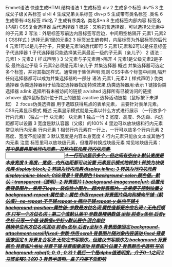 Emmet语法
    快速生成HTML结构语法
        1 生成标签   div
        2 生成多个标签   div*5
        3 生成父子级关系标签     ul>li
        4 生成兄弟关系标签      div+p
        5 生成带有类名标签      .类名
        6 生成带有id名标签      #id名
        7 生成有序类名          .类名$*n
        8 生成标签内部内容      标签名{内容}
CSS复合选择器
    后代选择器
        1 概述：又称包含选择器，可以选择父元素中的子元素
        2 写法：外层标签写前边内层标签写后边，中间用空格隔开  元素1 元素2 { CSS样式 } 选择元素1里的元素2
        3 标签发生嵌套时，内层标签为外层标签的后代
        4 元素1可以是儿子孙子，只要是元素1的后代即可
        5 元素1元素和2可以是任意标签
    子代选择器
        1 子代选择器只能选择某元素最近一级的子元素（亲儿子）
        2 语法：元素1 > 元素2 { 样式声明 }
        3 父元素与子元素用>隔开
        4 元素1是父级元素2是子级 最终选定子级
        5 元素2必须是元素1亲儿子
    并集选择器
        概述 并集选择器可选定多个标签，并对其指定样式。通常用于集体声明
        规则 CSS中各个标签中间用,隔开 任何选择器都可以成为并集选择器的一部分
        语法 元素1 ,元素2 { 样式声明 }
    伪类选择器
        伪类选择器用于给指定选择器指定特殊效果,伪类选择器用:表示
        1 链接伪类选择器
            a:link 选择所有未被访问的链接
            a:visited 选择所有已被访问的链接
            a:hover 选择鼠标指针位于其上的链接
            a:active 选择活动链接（鼠标按下未弹起）
        2 :focus伪类选择器
            用于选取获得焦点的表单元素， 主要针对表单元素。
CSS元素显示模式
    概述 元素显示模式就是元素以什么方式进行展示 （一行放多个 行内元素）（独占一行 块元素）
    块元素
        1 独占一行
        2 宽度、高度、外边距、内边距都可以设置
        3 宽度是默认容器（父级）的100%
        4 里边可以放块级和行内元素
        常见地行内元素
    行内元素
        1 相邻行内元素在一行上，一行可以放多个行内元素
        2 高度、宽度不能设置
        3 默认宽度是内容本身宽度
        4 行内元素只能放文本或其他行内元素
        注意 标签<a>里可以放块级元素，但推荐转换成块级元素
        常见地块级元素：<a> <strong> <b> <em> <i> <del> <s> <ins> <u> <span> 其中<span>是最典型地行内元素，又称内联元素
    行内块元素
        <img/> <input> <td>
        1 一行可以显示多个，但之间有空白
        2 默认宽度是本身宽度
        3 高度、宽度、内外边距都可以设置
    元素显示模式地转换
        1 转换为块级元素 display:block;
        2 转换为行内元素 display:inline;
        3 转换为行内块元素 display:inline-block;
CSS背景
    1 背景颜色
        1 background-color:颜色值。默认：transparent（透明）
    2 背景图片
        1 background-image:none|url;
            设置元素背景图片，常用于logo、装饰性小图片、超大背景图片。非常便于控制位置
    3 background-repeat:属性值；
        属性          作用
        repeat          背景图片纵向和横向平铺（默认值）
        no-repeat       不平铺
        repeat-x        横向平铺
        repeat-y        纵向平铺
    4 background-position:属性值;
        参数是方位名词
            属性值都是方位名词：无先后顺序
            只写一个方位名词：第二个值默认居中
        参数是精确数值
            坐标 
                前者 x坐标 后者y坐标
            只写一个值
                该数值x坐标  y默认居中
        混合单位    
            精确单位和方位名词混用
                前者x坐标   后者y坐标
    5 背景图像固定
        background-attachment:scroll|fixed;
            参数          作用
            scroll          背景图片随对象内容滚动
            fixed           背景图像固定
    6 背景复合写法
        无特定书写顺序，但建议书写顺序为
        background:背景颜色 背景图片地址 背景平铺 背景图像滚动 背景图片位置
    7 背景颜色半透明
        写法 background: rgba(0, 0, 0 , 0.3)
        1 最后一个是alpha值透明度，介于0~1之间
        2 习惯省略0.3的0
        3 背景半透明，盒子内容不受影响

